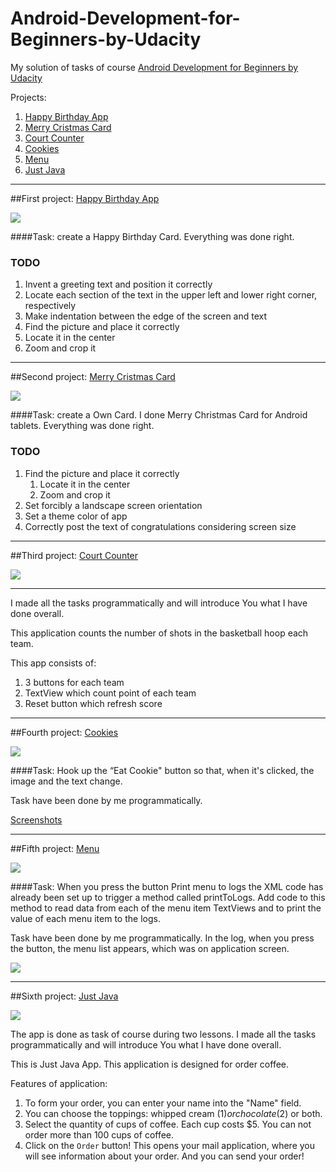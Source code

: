 # Android-Development-for-Beginners-by-Udacity
My solution of tasks of course [Android Development for Beginners by Udacity](https://www.udacity.com/course/android-development-for-beginners--ud837)

Projects:

1. [Happy Birthday App](https://github.com/Liza-S/Android-Development-for-Beginners-by-Udacity/blob/master/PracticeSet1/HappyBirthday)
2. [Merry Cristmas Card](https://github.com/Liza-S/Android-Development-for-Beginners-by-Udacity/blob/master/PracticeSet1/MerryChristmasCard)
3. [Court Counter](https://github.com/Liza-S/Android-Development-for-Beginners-by-Udacity/tree/master/PracticeSet2/CourtCounter)
4. [Cookies](https://github.com/Liza-S/Android-Development-for-Beginners-by-Udacity/tree/master/Lesson3/Cookies)
5. [Menu](https://github.com/Liza-S/Android-Development-for-Beginners-by-Udacity/tree/master/Lesson3/Menu)
6. [Just Java](https://github.com/Liza-S/Android-Development-for-Beginners-by-Udacity/tree/master/Lesson2/JustJava)

------------------------------------------------------------------------------------------------------------------------------------------

##First project: [Happy Birthday App](https://github.com/Liza-S/Android-Development-for-Beginners-by-Udacity/blob/master/PracticeSet1/HappyBirthday/README.md)

![](https://github.com/Liza-S/Android-Development-for-Beginners-by-Udacity/blob/master/PracticeSet1/HappyBirthday/ScreenShots/ScreenShot.png)

####Task: create a Happy Birthday Card. 
Everything was done right.

### TODO

1. Invent a greeting text and position it correctly
  1. Locate each section of the text in the upper left and lower right corner, respectively
  2. Make indentation between the edge of the screen and text
2. Find the picture and place it correctly
  1. Locate it in the center
  2. Zoom and crop it

------------------------------------------------------------------------------------------------------------------------------------------

##Second project: [Merry Cristmas Card](https://github.com/Liza-S/Android-Development-for-Beginners-by-Udacity/blob/master/PracticeSet1/MerryChristmasCard/README.md)

![](https://github.com/Liza-S/Android-Development-for-Beginners-by-Udacity/blob/master/PracticeSet1/MerryChristmasCard/ScreenShots/app.png)

####Task: create a Own Card. I done Merry Christmas Card for Android tablets. 
Everything was done right.

### TODO

1. Find the picture and place it correctly
    1. Locate it in the center
    2. Zoom and crop it
2. Set forcibly a landscape screen orientation
3. Set a theme color of app
4. Correctly post the text of congratulations considering screen size

------------------------------------------------------------------------------------------
##Third project: [Court Counter](https://github.com/Liza-S/Android-Development-for-Beginners-by-Udacity/tree/master/PracticeSet2/CourtCounter)

![](https://github.com/Liza-S/Android-Development-for-Beginners-by-Udacity/blob/master/PracticeSet2/CourtCounter/ScreenShot/app.png)

-------

I made all the tasks programmatically and will introduce You what I have done overall.

This application counts the number of shots in the basketball hoop each team.

This app consists of:

1. 3 buttons for each team
2. TextView which count point of each team
3. Reset button which refresh score

---------------------------------

##Fourth project: [Cookies](https://github.com/Liza-S/Android-Development-for-Beginners-by-Udacity/tree/master/Lesson3/Cookies)

![](https://github.com/Liza-S/Android-Development-for-Beginners-by-Udacity/blob/master/Lesson3/Cookies/screenshots/app.gif)

####Task: Hook up the “Eat Cookie" button so that, when it's clicked, the image and the text change. 

Task have been done by me programmatically.

[Screenshots](https://github.com/Liza-S/Android-Development-for-Beginners-by-Udacity/tree/master/Lesson3/Cookies/screenshots)

-------------------------------------------------

##Fifth project: [Menu](https://github.com/Liza-S/Android-Development-for-Beginners-by-Udacity/tree/master/Lesson3/Menu)

![](https://github.com/Liza-S/Android-Development-for-Beginners-by-Udacity/blob/master/Lesson3/Menu/screenshots/app.png)

####Task: 
When you press the button Print menu to logs the XML code has already been set up to trigger a method called printToLogs. Add code to this method to read data from each of the menu item TextViews and to print the value of each menu item to the logs.

Task have been done by me programmatically. In the log, when you press the button, the menu list appears, which was on application screen.

![](https://github.com/Liza-S/Android-Development-for-Beginners-by-Udacity/blob/master/Lesson3/Menu/screenshots/logs.jpg)

-------------------------------------------

##Sixth project: [Just Java](https://github.com/Liza-S/Android-Development-for-Beginners-by-Udacity/tree/master/Lesson2/JustJava)

![](https://github.com/Liza-S/Android-Development-for-Beginners-by-Udacity/blob/master/Lesson2/JustJava/Screenshots/app.png)

The app is done as task of course during two lessons. I made all the tasks programmatically and will introduce You what I have done overall.

This is Just Java App. This application is designed for order coffee. 

Features of application:

1. To form your order, you can enter your name into the "Name" field.
2. You can choose the toppings: whipped cream ($1) or chocolate ($2) or both.
3. Select the quantity of cups of coffee. Each cup costs $5. You can not order more than 100 cups of coffee.
4. Click on the `Order` button! This opens your mail application, where you will see information about your order. And you can send your order!
